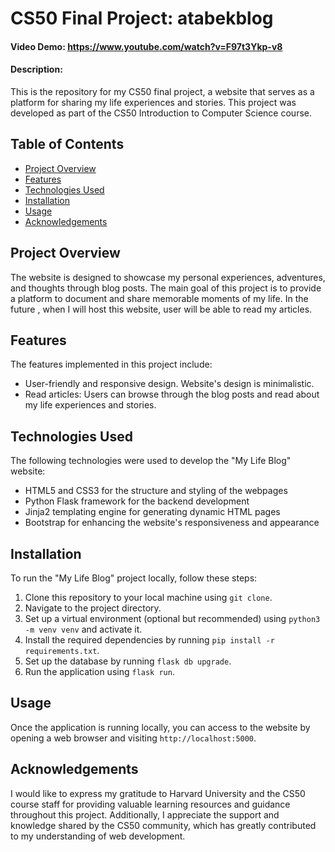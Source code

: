 # CS50 Final Project: atabekblog

#### Video Demo:  <https://www.youtube.com/watch?v=F97t3Ykp-v8>
#### Description:

This is the repository for my CS50 final project, a website that serves as a platform for sharing my life experiences and stories. This project was developed as part of the CS50 Introduction to Computer Science course.

## Table of Contents

- [Project Overview](#project-overview)
- [Features](#features)
- [Technologies Used](#technologies-used)
- [Installation](#installation)
- [Usage](#usage)
- [Acknowledgements](#acknowledgements)

## Project Overview

The website is designed to showcase my personal experiences, adventures, and thoughts through blog posts. The main goal of this project is to provide a platform to document and share memorable moments of my life. In the future , when I will host this website, user will be able to read my articles.

## Features

The features implemented in this project include:

- User-friendly and responsive design. Website's design is minimalistic.
- Read articles: Users can browse through the blog posts and read about my life experiences and stories.

## Technologies Used

The following technologies were used to develop the "My Life Blog" website:

- HTML5 and CSS3 for the structure and styling of the webpages
- Python Flask framework for the backend development
- Jinja2 templating engine for generating dynamic HTML pages
- Bootstrap for enhancing the website's responsiveness and appearance

## Installation

To run the "My Life Blog" project locally, follow these steps:

1. Clone this repository to your local machine using `git clone`.
2. Navigate to the project directory.
3. Set up a virtual environment (optional but recommended) using `python3 -m venv venv` and activate it.
4. Install the required dependencies by running `pip install -r requirements.txt`.
5. Set up the database by running `flask db upgrade`.
6. Run the application using `flask run`.

## Usage

Once the application is running locally, you can access to the website by opening a web browser and visiting `http://localhost:5000`.

## Acknowledgements

I would like to express my gratitude to Harvard University and the CS50 course staff for providing valuable learning resources and guidance throughout this project. Additionally, I appreciate the support and knowledge shared by the CS50 community, which has greatly contributed to my understanding of web development.

